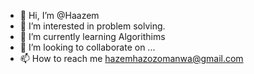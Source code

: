 - 👋 Hi, I’m @Haazem
- 👀 I’m interested in problem solving.
- 🌱 I’m currently learning Algorithims
- 💞️ I’m looking to collaborate on ...
- 📫 How to reach me hazemhazozomanwa@gmail.com

<!---
Haazem/Haazem is a ✨ special ✨ repository because its `README.md` (this file) appears on your GitHub profile.
You can click the Preview link to take a look at your changes.
--->
